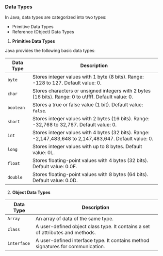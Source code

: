 ### Data Types

In Java, data types are categorized into two types:
- Primitive Data Types
- Reference (Object) Data Types

1. **Primitive Data Types**

Java provides the following basic data types:

| Data Type | Description                                                                                             |
|-----------|---------------------------------------------------------------------------------------------------------|
| `byte`    | Stores integer values with 1 byte (8 bits). Range: -128 to 127. Default value: 0.                       |
| `char`    | Stores characters or unsigned integers with 2 bytes (16 bits). Range: 0 to u\ffff. Default value: 0.    |
| `boolean` | Stores a true or false value (1 bit). Default value: `false`.                                           |
| `short`   | Stores integer values with 2 bytes (16 bits). Range: -32,768 to 32,767. Default value: 0.               |
| `int`     | Stores integer values with 4 bytes (32 bits). Range: -2,147,483,648 to 2,147,483,647. Default value: 0. |
| `long`    | Stores integer values with up to 8 bytes. Default value: 0L.                                            |
| `float`   | Stores floating-point values with 4 bytes (32 bits). Default value: 0.0F.                               |
| `double`  | Stores floating-point values with 8 bytes (64 bits). Default value: 0.0D.                               |

2. **Object Data Types**

| Data Type   | Description                                                                     |
|-------------|---------------------------------------------------------------------------------|
| `Array`     | An array of data of the same type.                                              |
| `class`     | A user-defined object class type. It contains a set of attributes and methods.  |
| `interface` | A user-defined interface type. It contains method signatures for communication. |

